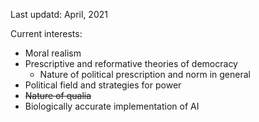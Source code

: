 Last updatd: April, 2021

Current interests:

+ Moral realism
+ Prescriptive and reformative theories of democracy
    + Nature of political prescription and norm in general
+ Political field and strategies for power
+ ~~Nature of qualia~~
+ Biologically accurate implementation of AI


